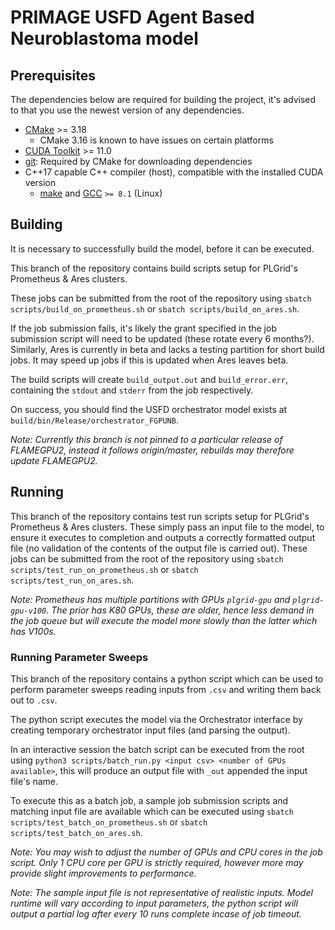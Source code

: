# PRIMAGE USFD Agent Based Neuroblastoma model

## Prerequisites

The dependencies below are required for building the project, it's advised to that you use the newest version of any dependencies.

* [CMake](https://cmake.org/) >= 3.18
  * CMake 3.16 is known to have issues on certain platforms
* [CUDA Toolkit](https://developer.nvidia.com/cuda-toolkit) >= 11.0
* [git](https://git-scm.com/): Required by CMake for downloading dependencies
* C++17 capable C++ compiler (host), compatible with the installed CUDA version
  * [make](https://www.gnu.org/software/make/) and [GCC](https://gcc.gnu.org/) `>= 8.1` (Linux)


## Building

It is necessary to successfully build the model, before it can be executed.

This branch of the repository contains build scripts setup for PLGrid's Prometheus & Ares clusters.

These jobs can be submitted from the root of the repository using `sbatch scripts/build_on_prometheus.sh` or `sbatch scripts/build_on_ares.sh`.

If the job submission fails, it's likely the grant specified in the job submission script will need to be updated (these rotate every 6 months?).
Similarly, Ares is currently in beta and lacks a testing partition for short build jobs. It may speed up jobs if this is updated when Ares leaves beta.

The build scripts will create `build_output.out` and `build_error.err`, containing the `stdout` and `stderr` from the job respectively.

On success, you should find the USFD orchestrator model exists at `build/bin/Release/orchestrator_FGPUNB`.

*Note: Currently this branch is not pinned to a particular release of FLAMEGPU2, instead it follows origin/master, rebuilds may therefore update FLAMEGPU2.*

## Running

This branch of the repository contains test run scripts setup for PLGrid's Prometheus & Ares clusters. These simply pass an input file to the model, to ensure it executes to completion and outputs a correctly formatted output file (no validation of the contents of the output file is carried out).
These jobs can be submitted from the root of the repository using `sbatch scripts/test_run_on_prometheus.sh` or `sbatch scripts/test_run_on_ares.sh`.


*Note: Prometheus has multiple partitions with GPUs `plgrid-gpu` and `plgrid-gpu-v100`. The prior has K80 GPUs, these are older, hence less demand in the job queue but will execute the model more slowly than the latter which has V100s.*


### Running Parameter Sweeps

This branch of the repository contains a python script which can be used to perform parameter sweeps reading inputs from `.csv` and writing them back out to `.csv`.

The python script executes the model via the Orchestrator interface by creating temporary orchestrator input files (and parsing the output).

In an interactive session the batch script can be executed from the root using `python3 scripts/batch_run.py <input csv> <number of GPUs available>`, this will produce an output file with `_out` appended the input file's name.

To execute this as a batch job, a sample job submission scripts and matching input file are available which can be executed using `sbatch scripts/test_batch_on_prometheus.sh` or `sbatch scripts/test_batch_on_ares.sh`.

*Note: You may wish to adjust the number of GPUs and CPU cores in the job script. Only 1 CPU core per GPU is strictly required, however more may provide slight improvements to performance.*

*Note: The sample input file is not representative of realistic inputs. Model runtime will vary according to input parameters, the python script will output a partial log after every 10 runs complete incase of job timeout.*